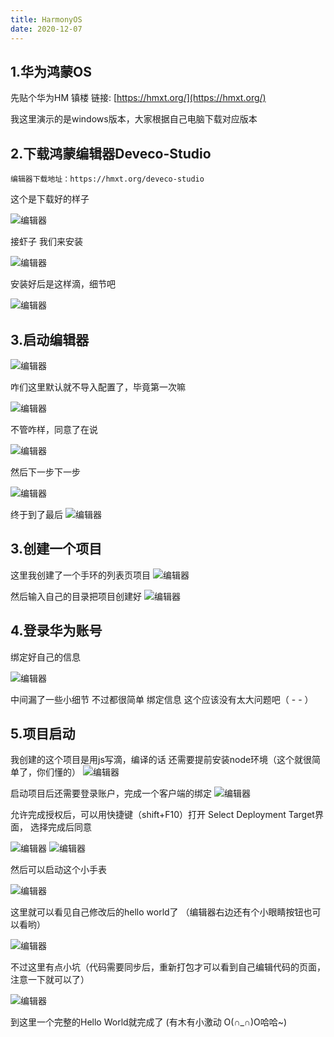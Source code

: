 ```yaml
---
title: HarmonyOS
date: 2020-12-07
---
```


## 1.华为鸿蒙OS

先贴个华为HM 镇楼 链接: [https://hmxt.org/](https://hmxt.org/)


我这里演示的是windows版本，大家根据自己电脑下载对应版本

## 2.下载鸿蒙编辑器Deveco-Studio

```
编辑器下载地址：https://hmxt.org/deveco-studio
```
这个是下载好的样子

<img :src="$withBase('/assets/image/HM/huawei01.png')" alt="编辑器">

接虾子 我们来安装

<img :src="$withBase('/assets/image/HM/huawei02.png')" alt="编辑器">

安装好后是这样滴，细节吧

<img :src="$withBase('/assets/image/HM/huawei03.png')" alt="编辑器">


## 3.启动编辑器

<img :src="$withBase('/assets/image/HM/huawei04.png')" alt="编辑器">

咋们这里默认就不导入配置了，毕竟第一次嘛

<img :src="$withBase('/assets/image/HM/huawei05.png')" alt="编辑器">

不管咋样，同意了在说

<img :src="$withBase('/assets/image/HM/huawei06.png')" alt="编辑器">

然后下一步下一步

<img :src="$withBase('/assets/image/HM/huawei07.png')" alt="编辑器">

终于到了最后
<img :src="$withBase('/assets/image/HM/huawei08.png')" alt="编辑器">


## 3.创建一个项目

这里我创建了一个手环的列表页项目
<img :src="$withBase('/assets/image/HM/huawei09.png')" alt="编辑器">

然后输入自己的目录把项目创建好
<img :src="$withBase('/assets/image/HM/huawei10.png')" alt="编辑器">

## 4.登录华为账号
绑定好自己的信息

<img :src="$withBase('/assets/image/HM/huawei11.png')" alt="编辑器">

中间漏了一些小细节 不过都很简单 绑定信息 这个应该没有太大问题吧（ - - ）

## 5.项目启动

我创建的这个项目是用js写滴，编译的话 还需要提前安装node环境（这个就很简单了，你们懂的）
<img :src="$withBase('/assets/image/HM/huawei12.png')" alt="编辑器">

启动项目后还需要登录账户，完成一个客户端的绑定
<img :src="$withBase('/assets/image/HM/huawei13.png')" alt="编辑器">

允许完成授权后，可以用快捷键（shift+F10）打开 Select Deployment Target界面， 选择完成后同意

<img :src="$withBase('/assets/image/HM/huawei18.png')" alt="编辑器">

<img :src="$withBase('/assets/image/HM/huawei14.png')" alt="编辑器">

然后可以启动这个小手表

<img :src="$withBase('/assets/image/HM/huawei15.png')" alt="编辑器">

这里就可以看见自己修改后的hello world了 （编辑器右边还有个小眼睛按钮也可以看哟）

<img :src="$withBase('/assets/image/HM/huawei17.png')" alt="编辑器">

不过这里有点小坑（代码需要同步后，重新打包才可以看到自己编辑代码的页面，注意一下就可以了）

<img :src="$withBase('/assets/image/HM/huawei16.png')" alt="编辑器">

到这里一个完整的Hello World就完成了 (有木有小激动 O(∩_∩)O哈哈~)







